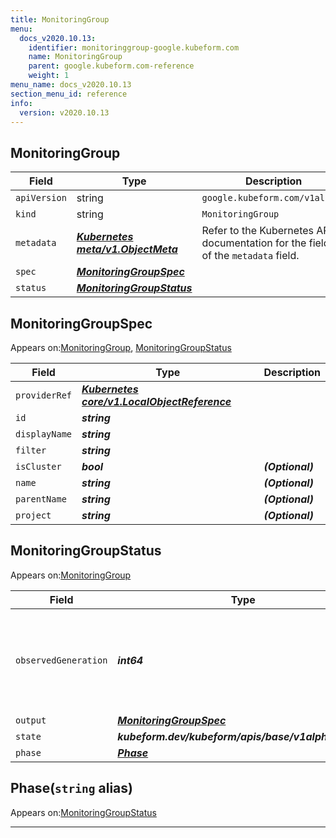 ```yaml
---
title: MonitoringGroup
menu:
  docs_v2020.10.13:
    identifier: monitoringgroup-google.kubeform.com
    name: MonitoringGroup
    parent: google.kubeform.com-reference
    weight: 1
menu_name: docs_v2020.10.13
section_menu_id: reference
info:
  version: v2020.10.13
---
```


## MonitoringGroup
| Field | Type | Description |
| ------ | ----- | ----------- |
| `apiVersion` | string | `google.kubeform.com/v1alpha1` |
|    `kind` | string | `MonitoringGroup` |
| `metadata` | ***[Kubernetes meta/v1.ObjectMeta](https://kubernetes.io/docs/reference/generated/kubernetes-api/v1.13/#objectmeta-v1-meta)***|Refer to the Kubernetes API documentation for the fields of the `metadata` field.|
| `spec` | ***[MonitoringGroupSpec](#monitoringgroupspec)***||
| `status` | ***[MonitoringGroupStatus](#monitoringgroupstatus)***||
## MonitoringGroupSpec

Appears on:[MonitoringGroup](#monitoringgroup), [MonitoringGroupStatus](#monitoringgroupstatus)

| Field | Type | Description |
| ------ | ----- | ----------- |
| `providerRef` | ***[Kubernetes core/v1.LocalObjectReference](https://kubernetes.io/docs/reference/generated/kubernetes-api/v1.13/#localobjectreference-v1-core)***||
| `id` | ***string***||
| `displayName` | ***string***||
| `filter` | ***string***||
| `isCluster` | ***bool***| ***(Optional)*** |
| `name` | ***string***| ***(Optional)*** |
| `parentName` | ***string***| ***(Optional)*** |
| `project` | ***string***| ***(Optional)*** |
## MonitoringGroupStatus

Appears on:[MonitoringGroup](#monitoringgroup)

| Field | Type | Description |
| ------ | ----- | ----------- |
| `observedGeneration` | ***int64***| ***(Optional)*** Resource generation, which is updated on mutation by the API Server.|
| `output` | ***[MonitoringGroupSpec](#monitoringgroupspec)***| ***(Optional)*** |
| `state` | ***kubeform.dev/kubeform/apis/base/v1alpha1.State***| ***(Optional)*** |
| `phase` | ***[Phase](#phase)***| ***(Optional)*** |
## Phase(`string` alias)

Appears on:[MonitoringGroupStatus](#monitoringgroupstatus)

---
